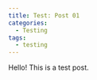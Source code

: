 ```yaml
---
title: Test: Post 01
categories:
  - Testing
tags:
  - testing
---
```


Hello! This is a test post.
